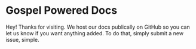 # Gospel Powered Docs

Hey! Thanks for visiting. We host our docs publically on GitHub so you can let us know if you want anything added. To do that, simply submit a new issue, simple. 
